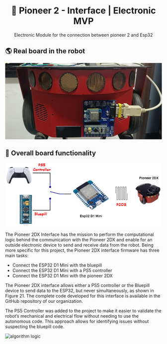 
<h1 align="center">🤝 Pioneer 2 - Interface | Electronic MVP</h1>
<p align="center"> Electronic Module for the connection between pioneer 2 and Esp32</p>

 <!-- ![boards](./docs/diagramas-boards.drawio.png) -->

## 🌎 Real board in the robot

![real_robot_with_the_board](./docs/real_robot.jpeg)

## 🧠 Overall board functionality

![board_idea](./docs/diagramas-test_setup-pioneer_2dx_interface.drawio.png)

The Pioneer 2DX Interface has the mission to perform the computational logic behind the communication with the Pioneer 2DX and enable for an outside electronic device to send and receive data from the robot. Being more specific for this project, the Pioneer 2DX interface firmware has three main tasks:

- Connect the ESP32 D1 Mini with the bluepill
- Connect the ESP32 D1 Mini with a PS5 controller
- Connect the ESP32 D1 Mini with the pioneer 2DX

The Pioneer 2DX interface allows either a PS5 controller or the Bluepill device to send data to the ESP32, but never simultaneously, as shown in Figure 21. The complete code developed for this interface is available in the GitHub repository of our organization.

The PS5 Controller was added to the project to make it easier to validate the robot’s mechanical and electrical flow without needing to use the autonomous code. This approach allows for identifying issues without suspecting the bluepill code.

![algorithm logic](./docs/diagramas-algorithm_logic.drawio.png)